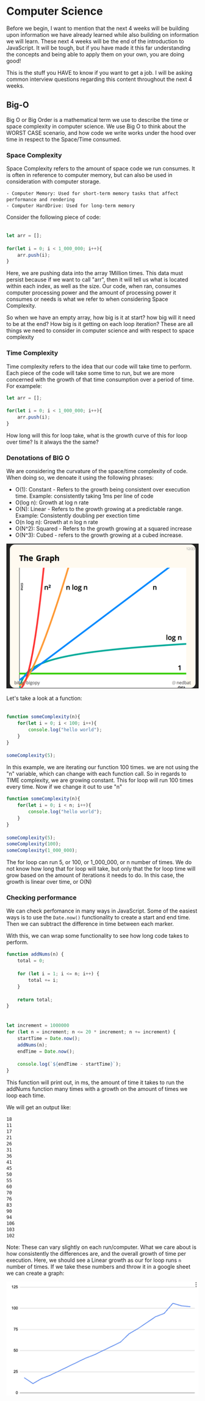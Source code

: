 # Computer Science

Before we begin, I want to mention that the next 4 weeks will be building upon information we have already learned while also building on information we will learn. These next 4 weeks will be the end of the introduction to JavaScript. It will be tough, but if you have made it this far understanding the concepts and being able to apply them on your own, you are doing good!

This is the stuff you HAVE to know if you want to get a job. I will be asking common interview questions regarding this content throughout the next 4 weeks.

## Big-O

Big O or Big Order is a mathematical term we use to describe the time or space complexity in computer science. We use Big O to think about the WORST CASE scenario, and how code we write works under the hood over time in respect to the Space/Time consumed.

### Space Complexity

Space Complexity refers to the amount of space code we run consumes. It is often in reference to computer memory, but can also be used in consideration with computer storage.

    - Computer Memory: Used for short-term memory tasks that affect performance and rendering
    - Computer HardDrive: Used for long-term memory

Consider the following piece of code:

```js

let arr = [];

for(let i = 0; i < 1_000_000; i++){
    arr.push(i);
}

```

Here, we are pushing data into the array 1Million times. This data must persist because if we want to call "arr", then it will tell us what is located within each index, as well as the size. Our code, when ran, consumes computer processing power and the amount of processing power it consumes or needs is what we refer to when considering Space Complexity.

So when we have an empty array, how big is it at start? how big will it need to be at the end? How big is it getting on each loop iteration? These are all things we need to consider in computer science and with respect to space complexity


### Time Complexity

Time complexity refers to the idea that our code will take time to perform. Each piece of the code will take some time to run, but we are more concerned with the growth of that time consumption over a period of time. For exampele:

```js
let arr = [];

for(let i = 0; i < 1_000_000; i++){
    arr.push(i);
}
```

How long will this for loop take, what is the growth curve of this for loop over time? Is it always the the same?


### Denotations of BIG O

We are considering the curvature of the space/time complexity of code. When doing so, we denoate it using the following phrases:

- O(1): Constant - Refers to the growth being consistent over execution time. Example: consistently taking 1ms per line of code
- O(log n): Growth at log n rate
- O(N): Linear - Refers to the growth growing at a predictable range. Example: Consistently doubling per exection time
- O(n log n): Growth at n log n rate
- O(N^2): Squared - Refers to the growth growing at a squared increase
- O(N^3): Cubed - refers to the growth growing at a cubed increase.

![Chart](./chart.png)


Let's take a look at a function:

```js

function someComplexity(n){
    for(let i = 0; i < 100; i++){
        console.log("hello world");
    }
}

someComplexity(5);


```

In this example, we are iterating our function 100 times. we are not using the "n" variable, which can change with each function call. So in regards to TIME complexity, we are growing constant. This for loop will run 100 times every time. Now if we change it out to use "n"

```js
function someComplexity(n){
    for(let i = 0; i < n; i++){
        console.log("hello world");
    }
}

someComplexity(5);
someComplexity(100);
someComplexity(1_000_000);

```
The for loop can run 5, or 100, or 1_000_000, or n number of times. We do not know how long that for loop will take, but only that the for loop time will grow based on the amount of iterations it needs to do. In this case, the growth is linear over time, or O(N)



### Checking performance

We can check perfomance in many ways in JavaScript. Some of the easiest ways is to use the `Date.now()` functionality to create a start and end time. Then we can subtract the difference in time between each marker.

With this, we can wrap some functionality to see how long code takes to perform.

```js
function addNums(n) {
    total = 0;

    for (let i = 1; i <= n; i++) {
        total += i;
    }

    return total;
}


let increment = 1000000
for (let n = increment; n <= 20 * increment; n += increment) {
    startTime = Date.now();
    addNums(n);
    endTime = Date.now();

    console.log(`${endTime - startTime}`);
}

```

This function will print out, in ms, the amount of time it takes to run the addNums function many times with a growth on the amount of times we loop each time.

We will get an output like:

```
18
11
17
21
26
31
36
41
45
50
55
60
70
76
83
90
94
106
103
102
```

Note: These can vary slightly on each run/computer. What we care about is how consistently the differences are, and the overall growth of time per execution. Here, we should see a Linear growth as our for loop runs `n` number of times. If we take these numbers and throw it in a google sheet we can create a graph:

![Graph](./graph.png)
